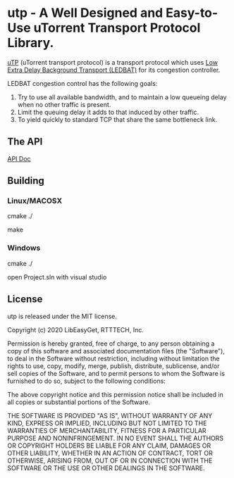 # utp - A Well Designed and Easy-to-Use uTorrent Transport Protocol Library.

[uTP](http://www.bittorrent.org/beps/bep_0029.html) (uTorrent transport protocol) is a transport protocol which uses [Low Extra Delay Background Transport (LEDBAT)](http://datatracker.ietf.org/wg/ledbat/charter/) for its congestion controller.

LEDBAT congestion control has the following goals:

1. Try to use all available bandwidth, and to maintain a low queueing delay when no other traffic is present.
2. Limit the queuing delay it adds to that induced by other traffic.
3. To yield quickly to standard TCP that share the same bottleneck link.

## The API

[API Doc](api_doc.md)

## Building

### Linux/MACOSX
cmake ./

make

### Windows
cmake ./

open Project.sln with visual studio

## License

utp is released under the MIT license.

Copyright (c) 2020 LibEasyGet, RTTTECH, Inc.

Permission is hereby granted, free of charge, to any person obtaining a copy of this software and associated documentation files (the "Software"), to deal in the Software without restriction, including without limitation the rights to use, copy, modify, merge, publish, distribute, sublicense, and/or sell copies of the Software, and to permit persons to whom the Software is furnished to do so, subject to the following conditions:

The above copyright notice and this permission notice shall be included in all copies or substantial portions of the Software.

THE SOFTWARE IS PROVIDED "AS IS", WITHOUT WARRANTY OF ANY KIND, EXPRESS OR IMPLIED, INCLUDING BUT NOT LIMITED TO THE WARRANTIES OF MERCHANTABILITY, FITNESS FOR A PARTICULAR PURPOSE AND NONINFRINGEMENT. IN NO EVENT SHALL THE AUTHORS OR COPYRIGHT HOLDERS BE LIABLE FOR ANY CLAIM, DAMAGES OR OTHER LIABILITY, WHETHER IN AN ACTION OF CONTRACT, TORT OR OTHERWISE, ARISING FROM, OUT OF OR IN CONNECTION WITH THE SOFTWARE OR THE USE OR OTHER DEALINGS IN THE SOFTWARE.
